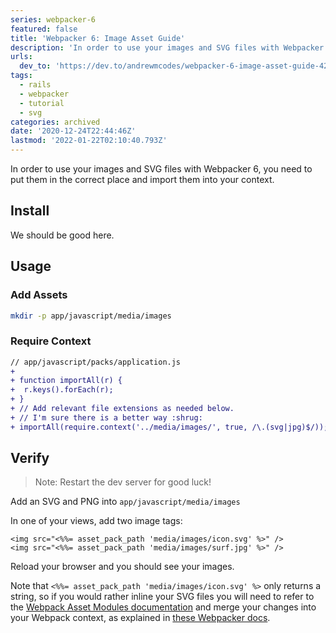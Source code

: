 ```yaml
---
series: webpacker-6
featured: false
title: 'Webpacker 6: Image Asset Guide'
description: 'In order to use your images and SVG files with Webpacker 6, you need to put them in the correct place...'
urls:
  dev_to: 'https://dev.to/andrewmcodes/webpacker-6-image-asset-guide-42hn'
tags:
  - rails
  - webpacker
  - tutorial
  - svg
categories: archived
date: '2020-12-24T22:44:46Z'
lastmod: '2022-01-22T02:10:40.793Z'
---
```


In order to use your images and SVG files with Webpacker 6, you need to put them in the correct place and import them into your context.

## Install

We should be good here.

## Usage

### Add Assets

```sh
mkdir -p app/javascript/media/images
```

### Require Context

```diff
// app/javascript/packs/application.js
+
+ function importAll(r) {
+  r.keys().forEach(r);
+ }
+ // Add relevant file extensions as needed below.
+ // I'm sure there is a better way :shrug:
+ importAll(require.context('../media/images/', true, /\.(svg|jpg)$/));
```

## Verify

> Note: Restart the dev server for good luck!

Add an SVG and PNG into `app/javascript/media/images`

In one of your views, add two image tags:

```erb
<img src="<%%= asset_pack_path 'media/images/icon.svg' %>" />
<img src="<%%= asset_pack_path 'media/images/surf.jpg' %>" />
```

Reload your browser and you should see your images.

Note that `<%%= asset_pack_path 'media/images/icon.svg' %>` only returns a string, so if you would rather inline your SVG files you will need to refer to the [Webpack Asset Modules documentation][1] and merge your changes into your Webpack context, as explained in [these Webpacker docs][2].

[1]: https://webpack.js.org/guides/asset-modules/#inlining-assets
[2]: https://github.com/rails/webpacker#webpack-configuration
